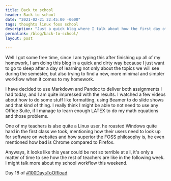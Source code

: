 ```yaml
---
title: Back to school
header: Back to school
date: "2021-02-21 22:45:00 -0600"
tags: thoughts linux foss school
description: "Just a quick blog where I talk about how the first day of going back to online University classes was"
permalink: /blog/back-to-school/
layout: post

---
```


Well I got some free time, since I am typing this after finishing up all of my homework, I am doing this blog in a quick and dirty way because I just want to go to sleep after a day of learning not only about the topics we will see during the semester, but also trying to find a new, more minimal and simpler workflow when it comes to my homework.

I have decided to use Markdown and Pandoc to deliver both assignments I had today, and I am quite impressed with the results. I watched a few videos about how to do some stuff like formatting, using Beamer to do slide shows and that kind of thing. I really think I might be able to not need to use any Office Suite, if I manage to learn enough LATEX to do my math equations and those problems.

One of my teachers is also quite a Linux user, he roasted Windows quite hard in the first class we took, mentioning how their users need to look up for software on websites and how superior the FOSS philosophy is, he even mentioned how bad is Chrome compared to Firefox.

Anyways, it looks like this year could be not so terrible at all, it's only a matter of time to see how the rest of teachers are like in the following week. I might talk more about my school workflow this weekend.

Day 18 of [#100DaysToOffload](https://1000daystooffload.com)

